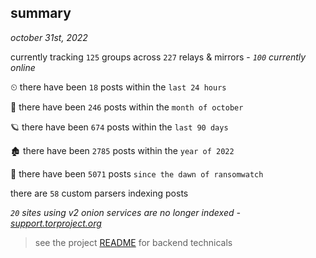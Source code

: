 
## summary
_october 31st, 2022_

currently tracking `125` groups across `227` relays & mirrors - _`100` currently online_

⏲ there have been `18` posts within the `last 24 hours`

🦈 there have been `246` posts within the `month of october`

🪐 there have been `674` posts within the `last 90 days`

🏚 there have been `2785` posts within the `year of 2022`

🦕 there have been `5071` posts `since the dawn of ransomwatch`

there are `58` custom parsers indexing posts

_`20` sites using v2 onion services are no longer indexed - [support.torproject.org](https://support.torproject.org/onionservices/v2-deprecation/)_

> see the project [README](https://github.com/joshhighet/ransomwatch#ransomwatch--) for backend technicals
